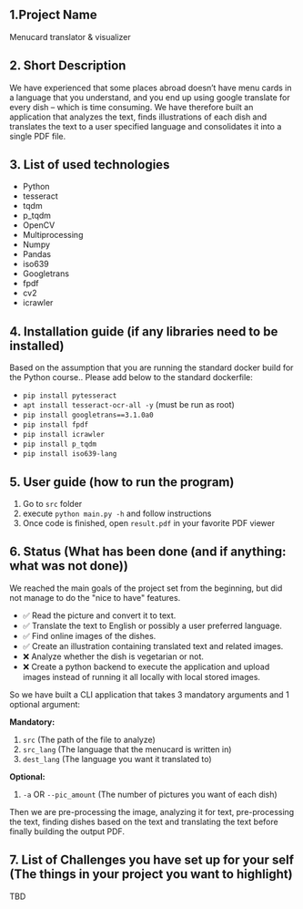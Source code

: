 ## 1.Project Name
Menucard translator & visualizer
## 2. Short Description
We have experienced that some places abroad doesn’t have menu cards in a language that you understand, and you end up using google translate for every dish – which is time consuming.
We have therefore built an application that analyzes the text, finds illustrations of each dish and translates the text to a user specified language and consolidates it into a single PDF file.
## 3. List of used technologies
* Python
* tesseract
* tqdm
* p_tqdm
* OpenCV
* Multiprocessing
* Numpy
* Pandas
* iso639
* Googletrans
* fpdf
* cv2
* icrawler
## 4. Installation guide (if any libraries need to be installed)
Based on the assumption that you are running the standard docker build for the Python course..
Please add below to the standard dockerfile:
* `pip install pytesseract`
* `apt install tesseract-ocr-all -y` (must be run as root)
* `pip install googletrans==3.1.0a0`
* `pip install fpdf`
* `pip install icrawler`
* `pip install p_tqdm`
* `pip install iso639-lang`
## 5. User guide (how to run the program)
 1. Go to `src` folder
 2. execute `python main.py -h` and follow instructions
3. Once code is finished, open `result.pdf` in your favorite PDF viewer
## 6. Status (What has been done (and if anything: what was not done))
 We reached the main goals of the project set from the beginning, but did not manage to do the "nice to have" features.

 - :white_check_mark: Read the picture and convert it to text.
 - :white_check_mark: Translate the text to English or possibly a user preferred language.
 - :white_check_mark: Find online images of the dishes.
 - :white_check_mark: Create an illustration containing translated text and related images.
 - :x: Analyze whether the dish is vegetarian or not.
 - :x: Create a python backend to execute the application and upload images instead of running it all locally with local stored images.

 So we have built a CLI application that takes 3 mandatory arguments and 1 optional argument:

 **Mandatory:**
  1. `src` (The path of the file to analyze)
  2. `src_lang` (The language that the menucard is written in)
  3. `dest_lang` (The language you want it translated to)

 **Optional:**
  1. `-a` OR `--pic_amount` (The number of pictures you want of each dish)

Then we are pre-processing the image, analyzing it for text, pre-processing the text, finding dishes based on the text and translating the text before finally building the output PDF.


## 7. List of Challenges you have set up for your self (The things in your project you want to highlight)

TBD


